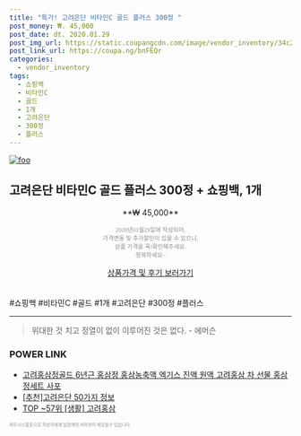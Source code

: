 ```yaml
--- 
title: "특가! 고려은단 비타민C 골드 플러스 300정 " 
post_money: ₩. 45,000 
post_date: dt. 2020.01.29 
post_img_url: https://static.coupangcdn.com/image/vendor_inventory/34c2/aeba6de695174041441d68797e84c8e638f5ec4053c3cafd8b1c875d92fb.jpg 
post_link_url: https://coupa.ng/bnFEQr 
categories: 
  - vendor_inventory 
tags: 
  - 쇼핑백 
  - 비타민C 
  - 골드 
  - 1개 
  - 고려은단 
  - 300정 
  - 플러스 
--- 
```

[![foo](https://static.coupangcdn.com/image/vendor_inventory/34c2/aeba6de695174041441d68797e84c8e638f5ec4053c3cafd8b1c875d92fb.jpg)](https://coupa.ng/bnFEQr) 

## 고려은단 비타민C 골드 플러스 300정 + 쇼핑백, 1개 
<p style="text-align: center;">**₩ 45,000**</p> 
<p style="text-align: center;"><span style="color: #898c8f; font-family: Georgia,Times,serif; font-size: 0.75em;">2020년01월29일에 작성되어, <br>가격변동 및 추가할인이 있을 수 있으니,<br> 상품 가격을 꼭!확인해주세요.<br>행복하세요~</span> 
</p>	 
<div markdown="0" style="text-align: center;"><a href="https://coupa.ng/bnFEQr" class="btn btn--success">상품가격 및 후기 보러가기</a></div> 
<br><br> 
  #쇼핑백 #비타민C #골드 #1개 #고려은단 #300정 #플러스 
<hr> 

> 위대한 것 치고 정열이 없이 이루어진 것은 없다. - 에머슨 


### POWER LINK

* <a href="https://blog.naver.com/sakai111/221778230733" target="_blank">고려홍삼정골드 6년근 홍삼정 홍삼농축액 엑기스 진액 원액 고려홍삼 차 선물 홍삼정세트 사포</a>
* <a href="https://blog.naver.com/fasyy4321/221788826147" target="_blank">[추천]고려은단 50가지 정보</a>
* <a href="https://blog.naver.com/fasyy4321/221778671759" target="_blank"> TOP ~57위 [생활] 고려홍삼</a>

<span style="color: #898c8f; font-family: Georgia,Times,serif; font-size: 0.55em;">파트너스활동으로 작성자에게 일정액의 커미션이 제공될수 있습니다.</span> 
